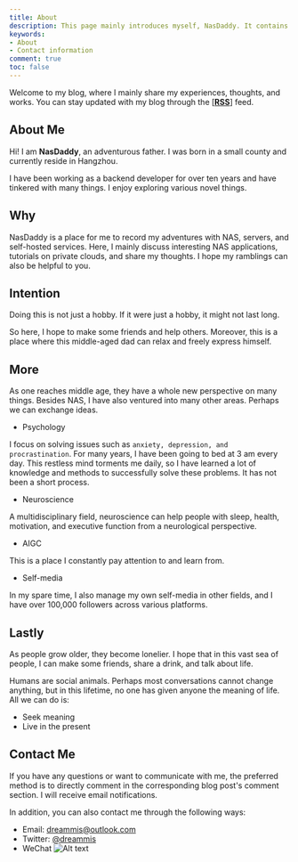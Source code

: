 ```yaml
---
title: About
description: This page mainly introduces myself, NasDaddy. It contains my contact information, and if you are interested, you can also support me.
keywords:
- About
- Contact information
comment: true
toc: false
---
```


Welcome to my blog, where I mainly share my experiences, thoughts, and works. You can stay updated with my blog through the [[**RSS**]](https://www.nasdaddy.com/index.xml) feed.

## About Me

Hi! I am **NasDaddy**, an adventurous father. I was born in a small county and currently reside in Hangzhou.

I have been working as a backend developer for over ten years and have tinkered with many things. I enjoy exploring various novel things.

## Why

NasDaddy is a place for me to record my adventures with NAS, servers, and self-hosted services. Here, I mainly discuss interesting NAS applications, tutorials on private clouds, and share my thoughts. I hope my ramblings can also be helpful to you.

## Intention

Doing this is not just a hobby. If it were just a hobby, it might not last long.

So here, I hope to make some friends and help others. Moreover, this is a place where this middle-aged dad can relax and freely express himself.

## More

As one reaches middle age, they have a whole new perspective on many things. Besides NAS, I have also ventured into many other areas. Perhaps we can exchange ideas.

- Psychology

I focus on solving issues such as `anxiety, depression, and procrastination`. For many years, I have been going to bed at 3 am every day. This restless mind torments me daily, so I have learned a lot of knowledge and methods to successfully solve these problems. It has not been a short process.

- Neuroscience

A multidisciplinary field, neuroscience can help people with sleep, health, motivation, and executive function from a neurological perspective.

- AIGC

This is a place I constantly pay attention to and learn from.

- Self-media

In my spare time, I also manage my own self-media in other fields, and I have over 100,000 followers across various platforms.

## Lastly

As people grow older, they become lonelier. I hope that in this vast sea of people, I can make some friends, share a drink, and talk about life.

Humans are social animals. Perhaps most conversations cannot change anything, but in this lifetime, no one has given anyone the meaning of life. All we can do is:

- Seek meaning
- Live in the present

## Contact Me

If you have any questions or want to communicate with me, the preferred method is to directly comment in the corresponding blog post's comment section. I will receive email notifications.

In addition, you can also contact me through the following ways:

- Email: [dreammis@outlook.com](mailto:dreammis@outlook.com)
- Twitter: [@dreammis](https://twitter.com/dreammis)
- WeChat
![Alt text](https://img-nasdaddy.liuxingoo.cn/202306291407428.png "wechat-mp")